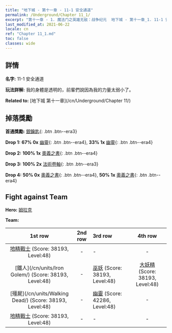 ```yaml
---
title: "地下城 - 第十一章 - 11-1 安全通道"
permalink: /Underground/Chapter 11_1/
excerpt: "第十一章 - 1. 魔法门之英雄无敌：战争纪元  地下城 - 第十一章_1. 11-1 安全通道"
last_modified_at: 2021-06-22
locale: cn
ref: "Chapter 11_1.md"
toc: false
classes: wide
---
```


## 詳情

 **名字:** 11-1 安全通道

 **玩法詳解:**       我的身體是透明的，前輩們說因為我的力量太弱小了。

 **Related to:** [地下城 第十一章](/cn/Underground/Chapter 11/)

## 掉落獎勵

 **首通獎勵:** [銀鑰匙](/cn/Items/con_693/){: .btn .btn--era3}

 **Drop 1:** **67% 0x** [幽靈](/cn/Items/unt_210/){: .btn .btn--era4}, **33% 1x** [幽靈](/cn/Items/unt_210/){: .btn .btn--era4}

 **Drop 2:** **100% 1x** [奧義之書](/cn/Items/mat_46/){: .btn .btn--era4}

 **Drop 3:** **100% 2x** [法術卷軸](/cn/Items/con_694/){: .btn .btn--era3}

 **Drop 4:** **50% 0x** [奧義之書](/cn/Items/mat_39/){: .btn .btn--era4}, **50% 1x** [奧義之書](/cn/Items/mat_39/){: .btn .btn--era4}


## Fight against Team
 **Hero:** [姆拉克](/cn/heroes/Mullich/)

 **Team:**


  | 1st row | 2nd row | 3rd row | 4th row |
  |:----:|:----:|:----|:----:|
  | [地精戰士](/cn/units/Goblin/) (Score: 38193, Level:48)  | - | - | - |
  | [鐵人](/cn/units/Iron Golem/) (Score: 38193, Level:48)  | - | [巫妖](/cn/units/Lich/) (Score: 38193, Level:48)  | [大妖精](/cn/units/Gremlin/) (Score: 38193, Level:48)  |
  | [殭屍](/cn/units/Walking Dead/) (Score: 38193, Level:48)  | - | [幽靈](/cn/units/Wight/) (Score: 42286, Level:48)  | - |
  | [地精戰士](/cn/units/Goblin/) (Score: 38193, Level:48)  | - | - | - |


